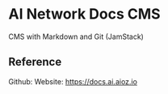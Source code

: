# AI Network Docs CMS

CMS with Markdown and Git (JamStack)

## Reference
Github:
Website: https://docs.ai.aioz.io
